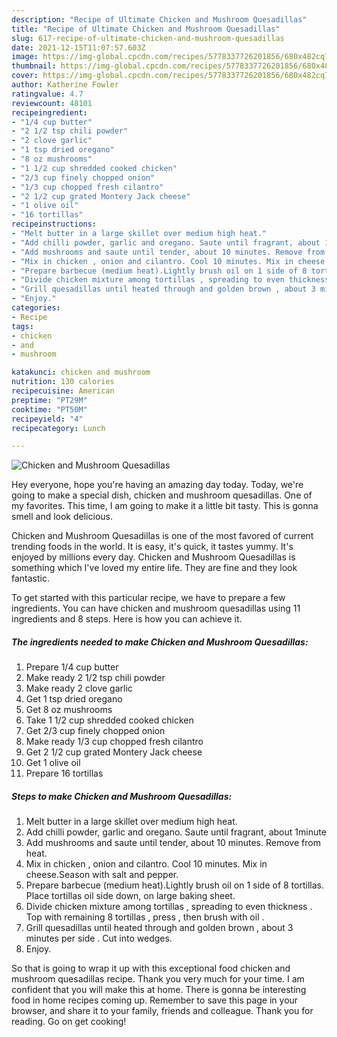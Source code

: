 ```yaml
---
description: "Recipe of Ultimate Chicken and Mushroom Quesadillas"
title: "Recipe of Ultimate Chicken and Mushroom Quesadillas"
slug: 617-recipe-of-ultimate-chicken-and-mushroom-quesadillas
date: 2021-12-15T11:07:57.603Z
image: https://img-global.cpcdn.com/recipes/5778337726201856/680x482cq70/chicken-and-mushroom-quesadillas-recipe-main-photo.jpg
thumbnail: https://img-global.cpcdn.com/recipes/5778337726201856/680x482cq70/chicken-and-mushroom-quesadillas-recipe-main-photo.jpg
cover: https://img-global.cpcdn.com/recipes/5778337726201856/680x482cq70/chicken-and-mushroom-quesadillas-recipe-main-photo.jpg
author: Katherine Fowler
ratingvalue: 4.7
reviewcount: 48101
recipeingredient:
- "1/4 cup butter"
- "2 1/2 tsp chili powder"
- "2 clove garlic"
- "1 tsp dried oregano"
- "8 oz mushrooms"
- "1 1/2 cup shredded cooked chicken"
- "2/3 cup finely chopped onion"
- "1/3 cup chopped fresh cilantro"
- "2 1/2 cup grated Montery Jack cheese"
- "1 olive oil"
- "16 tortillas"
recipeinstructions:
- "Melt butter in a large skillet over medium high heat."
- "Add chilli powder, garlic and oregano. Saute until fragrant, about 1minute"
- "Add mushrooms and saute until tender, about 10 minutes. Remove from heat."
- "Mix in chicken , onion and cilantro. Cool 10 minutes. Mix in cheese.Season with salt and pepper."
- "Prepare barbecue (medium heat).Lightly brush oil on 1 side of 8 tortillas. Place tortillas oil side down, on large baking sheet."
- "Divide chicken mixture among tortillas , spreading to even thickness . Top with remaining 8 tortillas , press , then brush with oil ."
- "Grill quesadillas until heated through and golden brown , about 3 minutes per side . Cut into wedges."
- "Enjoy."
categories:
- Recipe
tags:
- chicken
- and
- mushroom

katakunci: chicken and mushroom 
nutrition: 130 calories
recipecuisine: American
preptime: "PT29M"
cooktime: "PT50M"
recipeyield: "4"
recipecategory: Lunch

---
```



![Chicken and Mushroom Quesadillas](https://img-global.cpcdn.com/recipes/5778337726201856/680x482cq70/chicken-and-mushroom-quesadillas-recipe-main-photo.jpg)

Hey everyone, hope you're having an amazing day today. Today, we're going to make a special dish, chicken and mushroom quesadillas. One of my favorites. This time, I am going to make it a little bit tasty. This is gonna smell and look delicious.

Chicken and Mushroom Quesadillas is one of the most favored of current trending foods in the world. It is easy, it's quick, it tastes yummy. It's enjoyed by millions every day. Chicken and Mushroom Quesadillas is something which I've loved my entire life. They are fine and they look fantastic.




To get started with this particular recipe, we have to prepare a few ingredients. You can have chicken and mushroom quesadillas using 11 ingredients and 8 steps. Here is how you can achieve it.

<!--inarticleads1-->

##### The ingredients needed to make Chicken and Mushroom Quesadillas:

1. Prepare 1/4 cup butter
1. Make ready 2 1/2 tsp chili powder
1. Make ready 2 clove garlic
1. Get 1 tsp dried oregano
1. Get 8 oz mushrooms
1. Take 1 1/2 cup shredded cooked chicken
1. Get 2/3 cup finely chopped onion
1. Make ready 1/3 cup chopped fresh cilantro
1. Get 2 1/2 cup grated Montery Jack cheese
1. Get 1 olive oil
1. Prepare 16 tortillas




<!--inarticleads2-->

##### Steps to make Chicken and Mushroom Quesadillas:

1. Melt butter in a large skillet over medium high heat.
1. Add chilli powder, garlic and oregano. Saute until fragrant, about 1minute
1. Add mushrooms and saute until tender, about 10 minutes. Remove from heat.
1. Mix in chicken , onion and cilantro. Cool 10 minutes. Mix in cheese.Season with salt and pepper.
1. Prepare barbecue (medium heat).Lightly brush oil on 1 side of 8 tortillas. Place tortillas oil side down, on large baking sheet.
1. Divide chicken mixture among tortillas , spreading to even thickness . Top with remaining 8 tortillas , press , then brush with oil .
1. Grill quesadillas until heated through and golden brown , about 3 minutes per side . Cut into wedges.
1. Enjoy.




So that is going to wrap it up with this exceptional food chicken and mushroom quesadillas recipe. Thank you very much for your time. I am confident that you will make this at home. There is gonna be interesting food in home recipes coming up. Remember to save this page in your browser, and share it to your family, friends and colleague. Thank you for reading. Go on get cooking!
